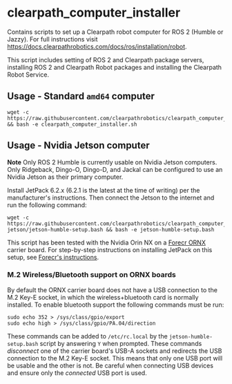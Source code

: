 # clearpath_computer_installer

Contains scripts to set up a Clearpath robot computer for ROS 2 (Humble or Jazzy). For full instructions visit https://docs.clearpathrobotics.com/docs/ros/installation/robot.

This script includes setting of ROS 2 and Clearpath package servers, installing ROS 2 and Clearpath Robot packages and installing the Clearpath Robot Service.

## Usage - Standard `amd64` computer
```
wget -c https://raw.githubusercontent.com/clearpathrobotics/clearpath_computer_installer/main/clearpath_computer_installer.sh && bash -e clearpath_computer_installer.sh
```

## Usage - Nvidia Jetson computer
**Note** Only ROS 2 Humble is currently usable on Nvidia Jetson computers. Only Ridgeback, Dingo-O, Dingo-D, and Jackal can be configured to use an Nvidia Jetson as their primary computer.

Install JetPack 6.2.x (6.2.1 is the latest at the time of writing) per the manufacturer's instructions. Then connect the Jetson to the internet and run the following command:
```
wget -c https://raw.githubusercontent.com/clearpathrobotics/clearpath_computer_installer/refs/heads/feature/humble-jetson/jetson-humble-setup.bash && bash -e jetson-humble-setup.bash
```
This script has been tested with the Nvidia Orin NX on a [Forecr ORNX](https://www.forecr.io/products/carrier-board-dsboard-ornx) carrier board. For step-by-step instructions on installing JetPack on this setup, see [Forecr's instructions](https://www.forecr.io/blogs/installation/jetpack-6-x-installation-for-dsboard-ornx).

### M.2 Wireless/Bluetooth support on ORNX boards
By default the ORNX carrier board does not have a USB connection to the M.2 Key-E socket, in which the wireless+bluetooth card is normally installed. To enable bluetooth support the following commands must be run:
```
sudo echo 352 > /sys/class/gpio/export
sudo echo high > /sys/class/gpio/PA.04/direction
```
These commands can be added to `/etc/rc.local` by the `jetson-humble-setup.bash` script by answering `Y` when prompted. These commands _disconnect_ one of the carrier board's USB-A sockets and redirects the USB connection to the M.2 Key-E socket. This means that only one USB port will be usable and the other is not. Be careful when connecting USB devices and ensure only the _connected_ USB port is used.
